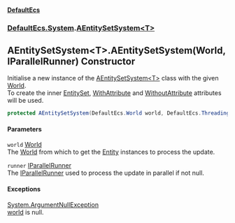 #### [DefaultEcs](index.md 'index')
### [DefaultEcs.System](index.md#DefaultEcs_System 'DefaultEcs.System').[AEntitySetSystem&lt;T&gt;](AEntitySetSystem_T_.md 'DefaultEcs.System.AEntitySetSystem&lt;T&gt;')
## AEntitySetSystem&lt;T&gt;.AEntitySetSystem(World, IParallelRunner) Constructor
Initialise a new instance of the [AEntitySetSystem&lt;T&gt;](AEntitySetSystem_T_.md 'DefaultEcs.System.AEntitySetSystem&lt;T&gt;') class with the given [World](AEntitySetSystem_T__World.md 'DefaultEcs.System.AEntitySetSystem&lt;T&gt;.World').  
To create the inner [EntitySet](EntitySet.md 'DefaultEcs.EntitySet'), [WithAttribute](WithAttribute.md 'DefaultEcs.System.WithAttribute') and [WithoutAttribute](WithoutAttribute.md 'DefaultEcs.System.WithoutAttribute') attributes will be used.  
```csharp
protected AEntitySetSystem(DefaultEcs.World world, DefaultEcs.Threading.IParallelRunner runner);
```
#### Parameters
<a name='DefaultEcs_System_AEntitySetSystem_T__AEntitySetSystem(DefaultEcs_World_DefaultEcs_Threading_IParallelRunner)_world'></a>
`world` [World](World.md 'DefaultEcs.World')  
The [World](AEntitySetSystem_T__World.md 'DefaultEcs.System.AEntitySetSystem&lt;T&gt;.World') from which to get the [Entity](Entity.md 'DefaultEcs.Entity') instances to process the update.
  
<a name='DefaultEcs_System_AEntitySetSystem_T__AEntitySetSystem(DefaultEcs_World_DefaultEcs_Threading_IParallelRunner)_runner'></a>
`runner` [IParallelRunner](IParallelRunner.md 'DefaultEcs.Threading.IParallelRunner')  
The [IParallelRunner](IParallelRunner.md 'DefaultEcs.Threading.IParallelRunner') used to process the update in parallel if not null.
  
#### Exceptions
[System.ArgumentNullException](https://docs.microsoft.com/en-us/dotnet/api/System.ArgumentNullException 'System.ArgumentNullException')  
[world](AEntitySetSystem_T__AEntitySetSystem(World_IParallelRunner).md#DefaultEcs_System_AEntitySetSystem_T__AEntitySetSystem(DefaultEcs_World_DefaultEcs_Threading_IParallelRunner)_world 'DefaultEcs.System.AEntitySetSystem&lt;T&gt;.AEntitySetSystem(DefaultEcs.World, DefaultEcs.Threading.IParallelRunner).world') is null.

